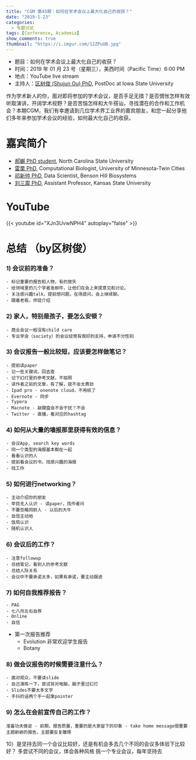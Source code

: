 ```yaml
---
title: "CGM 第45期：如何在学术会议上最大化自己的收获？"
date: "2019-1-23"
categories:
  - 专题讨论
tags: [Conference, Academia]
show_comments: true
thumbnail: "https://i.imgur.com/12ZPuUB.jpg"
---
```



- 题目：如何在学术会议上最大化自己的收获？
- 时间：2019 年 01 月 23 号（星期三），美西时间（Pacific Time）6:00 PM
- 地点：YouTube live stream 
- 主持人：[区树俊 (Shujun Ou) PhD](https://scholar.google.com/citations?user=u-B7aHYAAAAJ&hl=en), PostDoc at Iowa State University

作为学术新人的你，面对即将参加的学术会议，是否手足无措？是否惆怅怎样有效听取演讲，开阔学术视野？是否苦恼怎样和大牛搭讪，寻找潜在的合作和工作机会？本期CGM，我们有幸邀请到几位学术界工业界的嘉宾朋友，和您一起分享他们多年来参加学术会议的经验，如何最大化自己的收获。

# 嘉宾简介

- [郝樾 PhD student](https://scholar.google.com/citations?user=UoI3bSQAAAAJ&hl=en), North Carolina State University
- [雷栗 PhD](https://scholar.google.com/citations?user=-kbYWUwAAAAJ&hl=en), Computational Biologist, University of Minnesota-Twin Cities
- [祁新帅 PhD](https://scholar.google.com.hk/citations?user=Fw3jawUAAAAJ&hl=en), Data Scientist, Benson Hill Biosystems
- [刘三震 PhD](https://plantgenomics.ksu.edu/liulab/), Assistant Professor, Kansas State University

# YouTube

{{< youtube id="XJn3UvwNPH4" autoplay="false" >}}

# 总结 （by区树俊）
### 1) 会议前的准备？
	- 标记重要的报告和人物，有的放矢
	- 给领域里的几个学者发邮件，让他们在会上来提意见和讨论。
	- 关注感兴趣talk，提前想问题，在场提问，会上继续聊。
	- 跟着老板，师徒介绍
### 2) 家人，特别是孩子，要怎么安顿？
	- 商业会议一般没有child care
	- 专业学会（society）的会议经常有很好的支持，申请不分性别
### 3) 会议报告一般比较短，应该要怎样做笔记？
	- 提前读paper
	- 记一些关键词，回去查
	- 记下幻灯里的参考文献，不拍照
	- 读作者之前的文章，有了解，就不会太费劲
	- Ipad pro - onenote cloud，不用纸了
	- Evernote - 同步
	- Typera
	- Macnote - 敲键盘会不会干扰？不会
	- Twitter - 直播，看对应的hashtag
### 4) 如何从大量的墙报那里获得有效的信息？
	- 会议App, search key words
	- 同一个类型的海报基本都在一起
	- 看看认识的人
	- 提前看会议的书，找感兴趣的海报
	- 找工作
### 5) 如何进行networking？
	- 主动介绍你的朋友
	- 举目无人认识 - 读paper，找作者问
	- 不要忽略同龄人 - 以后的大牛
	- 自信主动地
	- 饭局认识
	- 随机认识人
### 6) 会议后的工作？
	- 注意followup
	- 总结笔记，看别人的参考文献
	- 总结人际关系
	- 会议中不要承诺太多，如果有承诺，要主动跟进
### 7) 如何自我推荐报告？
	- PAG
	- 七八月左右自荐
	- Online 
	- 自信
  - 第一次报告推荐
	- Evolution 非常欢迎学生报告
	- Botany
		
### 8) 做会议报告的时候需要注意什么？
	- 面对观众，不要读slide
	- 自己演练一下，尝试背对电脑，脑子里过幻灯
	- Slides不要太多文字
	- 手抖的话两个手一起拿pointer
### 9) 怎么在会前宣传自己的工作？


	准备功夫做足 - 前期，报告质量，重要的是大家留下的印象 - take home message很重要
	主题新颖的报告，主题要反复雕琢
10）是坚持去同一个会议比较好，还是有机会多去几个不同的会议多体验下比较好？
	多尝试不同的会议，体会各种风格
挑一个专业会议，每年坚持去
